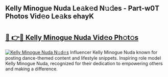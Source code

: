 ## Kelly Minogue Nuda Le𝚊k𝚎d N𝚞𝚍es - Part-w0T Photos Vid𝚎o Le𝚊ks ehayK

# <h2><a href="http://fbeboi.evod.top/?m=Kelly+Minogue+Nuda">🔗 👉🔴 Kelly Minogue Nuda Vid𝚎o Ph𝚘t𝚘s</a></h2>

[![Kelly Minogue Nuda N𝚞d𝚎s](https://i.imgur.com/8V9OHl7.gif)](http://fbeboi.evod.top/?m=Kelly+Minogue+Nuda)
Influencer Kelly Minogue Nuda known for posting dance-themed content and lifestyle snippets. Inspiring role model Kelly Minogue Nuda, recognized for their dedication to empowering others and making a difference. 
